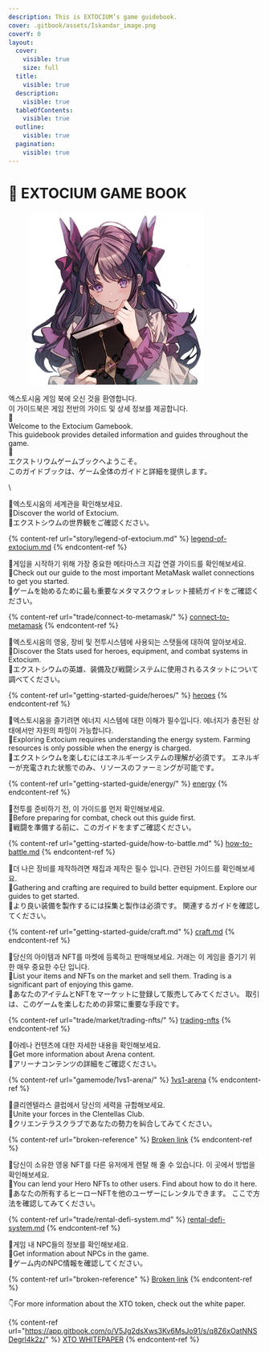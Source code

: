 ```yaml
---
description: This is EXTOCIUM’s game guidebook.
cover: .gitbook/assets/Iskandar_image.png
coverY: 0
layout:
  cover:
    visible: true
    size: full
  title:
    visible: true
  description:
    visible: true
  tableOfContents:
    visible: true
  outline:
    visible: true
  pagination:
    visible: true
---
```


# 📙 EXTOCIUM GAME BOOK

<figure><img src=".gitbook/assets/NPC_Yeyilel.png" alt="" width="348"><figcaption></figcaption></figure>

엑스토시움 게임 북에 오신 것을 환영합니다.\
이 가이드북은 게임 전반의 가이드 및 상세 정보를 제공합니다.\
💠\
Welcome to the Extocium Gamebook. \
This guidebook provides detailed information and guides throughout the game.\
💠\
エクストリウムゲームブックへようこそ。 \
このガイドブックは、ゲーム全体のガイドと詳細を提供します。

\


💠엑스토시움의 세계관을 확인해보세요. \
💠Discover the world of Extocium.\
💠エクストシウムの世界観をご確認ください。

{% content-ref url="story/legend-of-extocium.md" %}
[legend-of-extocium.md](story/legend-of-extocium.md)
{% endcontent-ref %}

💠게임을 시작하기 위해 가장 중요한 메타마스크 지갑 연결 가이드를 확인해보세요.\
💠Check out our guide to the most important MetaMask wallet connections to get you started.\
💠ゲームを始めるために最も重要なメタマスクウォレット接続ガイドをご確認ください。

{% content-ref url="trade/connect-to-metamask/" %}
[connect-to-metamask](trade/connect-to-metamask/)
{% endcontent-ref %}

💠엑스토시움의 영웅, 장비 및 전투시스템에 사용되는 스탯들에 대하여 알아보세요.\
💠Discover the Stats used for heroes, equipment, and combat systems in Extocium.\
💠エクストシウムの英雄、装備及び戦闘システムに使用されるスタットについて調べてください。

{% content-ref url="getting-started-guide/heroes/" %}
[heroes](getting-started-guide/heroes/)
{% endcontent-ref %}

💠엑스토시움을 즐기려면 에너지 시스템에 대한 이해가 필수입니다. 에너지가 충전된 상태에서만 자원의 파밍이 가능합니다.\
💠Exploring Extocium requires understanding the energy system. Farming resources is only possible when the energy is charged.\
💠エクストシウムを楽しむにはエネルギーシステムの理解が必須です。 エネルギーが充電された状態でのみ、リソースのファーミングが可能です。

{% content-ref url="getting-started-guide/energy/" %}
[energy](getting-started-guide/energy/)
{% endcontent-ref %}

💠전투를 준비하기 전, 이 가이드를 먼저 확인해보세요.\
💠Before preparing for combat, check out this guide first.\
💠戦闘を準備する前に、このガイドをまずご確認ください。

{% content-ref url="getting-started-guide/how-to-battle.md" %}
[how-to-battle.md](getting-started-guide/how-to-battle.md)
{% endcontent-ref %}

💠더 나은 장비를 제작하려면 채집과 제작은 필수 입니다. 관련된 가이드를 확인해보세요.\
💠Gathering and crafting are required to build better equipment. Explore our guides to get started.\
💠より良い装備を製作するには採集と製作は必須です。 関連するガイドを確認してください。

{% content-ref url="getting-started-guide/craft.md" %}
[craft.md](getting-started-guide/craft.md)
{% endcontent-ref %}

💠당신의 아이템과 NFT를 마켓에 등록하고 판매해보세요. 거래는 이 게임을 즐기기 위한 매우 중요한 수단 입니다.\
💠List your items and NFTs on the market and sell them. Trading is a significant part of enjoying this game.\
💠あなたのアイテムとNFTをマーケットに登録して販売してみてください。 取引は、このゲームを楽しむための非常に重要な手段です。

{% content-ref url="trade/market/trading-nfts/" %}
[trading-nfts](trade/market/trading-nfts/)
{% endcontent-ref %}

💠아레나 컨텐츠에 대한 자세한 내용을 확인해보세요.\
💠Get more information about Arena content.\
💠アリーナコンテンツの詳細をご確認ください。

{% content-ref url="gamemode/1vs1-arena/" %}
[1vs1-arena](gamemode/1vs1-arena/)
{% endcontent-ref %}

💠클리엔텔라스 클럽에서 당신의 세력을 규합해보세요.\
💠Unite your forces in the Clentellas Club.\
💠クリエンテラスクラブであなたの勢力を糾合してみてください。

{% content-ref url="broken-reference" %}
[Broken link](broken-reference)
{% endcontent-ref %}

💠당신이 소유한 영웅 NFT를 다른 유저에게 렌탈 해 줄 수 있습니다. 이 곳에서 방법을 확인해보세요.\
💠You can lend your Hero NFTs to other users. Find about how to do it here.\
💠あなたの所有するヒーローNFTを他のユーザーにレンタルできます。 ここで方法を確認してみてください。

{% content-ref url="trade/rental-defi-system.md" %}
[rental-defi-system.md](trade/rental-defi-system.md)
{% endcontent-ref %}

💠게임 내 NPC들의 정보를 확인해보세요.\
💠Get information about NPCs in the game.\
💠ゲーム内のNPC情報を確認してください。

{% content-ref url="broken-reference" %}
[Broken link](broken-reference)
{% endcontent-ref %}

👇For more information about the XTO token, check out the white paper.

{% content-ref url="https://app.gitbook.com/o/V5Jg2dsXws3Kv6MsJo91/s/q8Z6xOatNNSDegrl4k2z/" %}
[XTO WHITEPAPER](https://app.gitbook.com/o/V5Jg2dsXws3Kv6MsJo91/s/q8Z6xOatNNSDegrl4k2z/)
{% endcontent-ref %}
